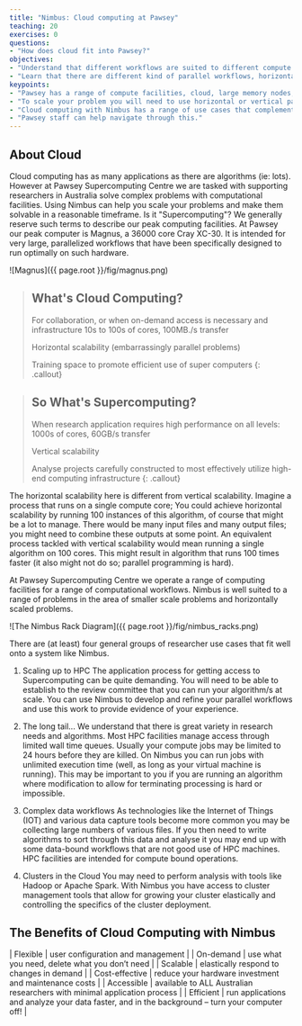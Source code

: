 ```yaml
---
title: "Nimbus: Cloud computing at Pawsey"
teaching: 20
exercises: 0
questions:
- "How does cloud fit into Pawsey?"
objectives:
- "Understand that different workflows are suited to different compute facilities."
- "Learn that there are different kind of parallel workflows, horizontal and vertical parallelism."
keypoints:
- "Pawsey has a range of compute facilities, cloud, large memory nodes, GPU clusters, HPC clusters."
- "To scale your problem you will need to use horizontal or vertical parallel scaling."
- "Cloud computing with Nimbus has a range of use cases that complement our Supercomputing facilities."
- "Pawsey staff can help navigate through this."
---
```


## About Cloud
Cloud computing has as many applications as there are algorithms (ie: lots).  However at Pawsey Supercomputing Centre we are tasked with supporting researchers in Australia solve complex problems with computational facilities. Using Nimbus can help you scale your problems and make them solvable in a reasonable timeframe.  Is it "Supercomputing"?  We generally reserve such terms to describe our peak computing facilities.  At Pawsey our peak computer is Magnus, a 36000 core Cray XC-30.  It is intended for very large, parallelized workflows that have been specifically designed to run optimally on such hardware.

![Magnus]({{ page.root }}/fig/magnus.png)

> ## What's Cloud Computing?
>
> For collaboration, or when on-demand access is necessary and infrastructure 10s to 100s of cores, 100MB./s transfer
>
> Horizontal scalability (embarrassingly parallel problems)
>
> Training space to promote efficient use of super computers
{: .callout}

> ## So What's Supercomputing?
>
> When research application requires high performance on all levels: 1000s of cores, 60GB/s transfer
>
> Vertical scalability
>
> Analyse projects carefully constructed to most effectively utilize high-end computing infrastructure
{: .callout}

The horizontal scalability here is different from vertical scalability.  Imagine a process that runs on a single compute core;  You could achieve horizontal scalability by running 100 instances of this algorithm, of course that might be a lot to manage.  There would be many input files and many output files; you might need to combine these outputs at some point.  An equivalent process tackled with vertical scalability would mean running a single algorithm on 100 cores.  This might result in algorithm that runs 100 times faster (it also might not do so; parallel programming is hard).


At Pawsey Supercomputing Centre we operate a range of computing facilities for a range of computational workflows. Nimbus is well suited to a range of problems in the area of smaller scale problems and horizontally scaled problems.

![The Nimbus Rack Diagram]({{ page.root }}/fig/nimbus_racks.png)

There are (at least) four general groups of researcher use cases that fit well onto a system like Nimbus.

1. Scaling up to HPC
The application process for getting access to Supercomputing can be quite demanding.  You will need to be able to establish to the review committee that you can run your algorithm/s at scale.  You can use Nimbus to develop and refine your parallel workflows and use this work to provide evidence of your experience.

2. The long tail...
We understand that there is great variety in research needs and algorithms.  Most HPC facilities manage access through limited wall time queues.  Usually your compute jobs may be limited to 24 hours before they are killed.  On Nimbus you can run jobs with unlimited execution time (well, as long as your virtual machine is running). This may be important to you if you are running an algorithm where modification to allow for terminating processing is hard or impossible.

3. Complex data workflows
As technologies like the Internet of Things (IOT) and various data capture tools become more common you may be collecting large numbers of various files.  If you then need to write algorithms to sort through this data and analyse it you may end up with some data-bound workflows that are not good use of HPC machines.  HPC facilities are intended for compute bound operations.

4. Clusters in the Cloud
You may need to perform analysis with tools like Hadoop or Apache Spark.  With Nimbus you have access to cluster management tools that allow for growing your cluster elastically and controlling the specifics of the cluster deployment.

## The Benefits of Cloud Computing with Nimbus

| Flexible       |  user configuration and management                                                               |
| On-demand       |  use what you need, delete what you don’t need                                                   |
| Scalable        |  elastically respond to changes in demand                                                        |
| Cost-effective  |  reduce your hardware investment and maintenance costs                                           |
| Accessible      |  available to ALL Australian researchers with minimal application process                        |
| Efficient       |  run applications and analyze your data faster, and in the background – turn your computer off!  |
